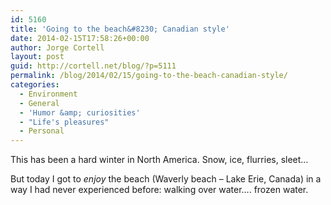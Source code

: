 ```yaml
---
id: 5160
title: 'Going to the beach&#8230; Canadian style'
date: 2014-02-15T17:58:26+00:00
author: Jorge Cortell
layout: post
guid: http://cortell.net/blog/?p=5111
permalink: /blog/2014/02/15/going-to-the-beach-canadian-style/
categories:
  - Environment
  - General
  - 'Humor &amp; curiosities'
  - "Life's pleasures"
  - Personal
---
```

This has been a hard winter in North America. Snow, ice, flurries, sleet&#8230; 

But today I got to _enjoy_ the beach (Waverly beach &#8211; Lake Erie, Canada) in a way I had never experienced before: walking over water&#8230;. frozen water.